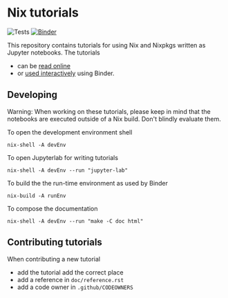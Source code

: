 # Nix tutorials

![Tests](https://github.com/FRidh/nix-tutorials/workflows/Tests/badge.svg?branch=master) [![Binder](https://mybinder.org/badge_logo.svg)](https://mybinder.org/v2/gh/FRidh/nix-tutorials/master)

This repository contains tutorials for using Nix and Nixpkgs written as Jupyter notebooks. The tutorials

- can be [read online](https://fridh.github.io/nix-tutorials)
- or [used interactively](https://mybinder.org/v2/gh/FRidh/nix-tutorials/master) using Binder.

## Developing

Warning: When working on these tutorials, please keep in mind that the notebooks are executed outside of a Nix build. Don't blindly evaluate them.

To open the development environment shell

    nix-shell -A devEnv

To open Jupyterlab for writing tutorials

    nix-shell -A devEnv --run "jupyter-lab"

To build the the run-time environment as used by Binder

    nix-build -A runEnv

To compose the documentation

    nix-shell -A devEnv --run "make -C doc html"

## Contributing tutorials

When contributing a new tutorial
- add the tutorial add the correct place
- add a reference in `doc/reference.rst`
- add a code owner in `.github/CODEOWNERS`
